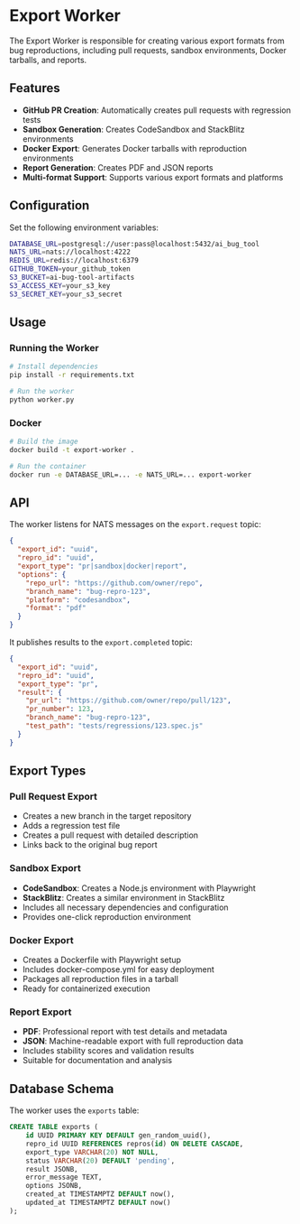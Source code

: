 # Export Worker

The Export Worker is responsible for creating various export formats from bug reproductions, including pull requests, sandbox environments, Docker tarballs, and reports.

## Features

- **GitHub PR Creation**: Automatically creates pull requests with regression tests
- **Sandbox Generation**: Creates CodeSandbox and StackBlitz environments
- **Docker Export**: Generates Docker tarballs with reproduction environments
- **Report Generation**: Creates PDF and JSON reports
- **Multi-format Support**: Supports various export formats and platforms

## Configuration

Set the following environment variables:

```bash
DATABASE_URL=postgresql://user:pass@localhost:5432/ai_bug_tool
NATS_URL=nats://localhost:4222
REDIS_URL=redis://localhost:6379
GITHUB_TOKEN=your_github_token
S3_BUCKET=ai-bug-tool-artifacts
S3_ACCESS_KEY=your_s3_key
S3_SECRET_KEY=your_s3_secret
```

## Usage

### Running the Worker

```bash
# Install dependencies
pip install -r requirements.txt

# Run the worker
python worker.py
```

### Docker

```bash
# Build the image
docker build -t export-worker .

# Run the container
docker run -e DATABASE_URL=... -e NATS_URL=... export-worker
```

## API

The worker listens for NATS messages on the `export.request` topic:

```json
{
  "export_id": "uuid",
  "repro_id": "uuid",
  "export_type": "pr|sandbox|docker|report",
  "options": {
    "repo_url": "https://github.com/owner/repo",
    "branch_name": "bug-repro-123",
    "platform": "codesandbox",
    "format": "pdf"
  }
}
```

It publishes results to the `export.completed` topic:

```json
{
  "export_id": "uuid",
  "repro_id": "uuid",
  "export_type": "pr",
  "result": {
    "pr_url": "https://github.com/owner/repo/pull/123",
    "pr_number": 123,
    "branch_name": "bug-repro-123",
    "test_path": "tests/regressions/123.spec.js"
  }
}
```

## Export Types

### Pull Request Export
- Creates a new branch in the target repository
- Adds a regression test file
- Creates a pull request with detailed description
- Links back to the original bug report

### Sandbox Export
- **CodeSandbox**: Creates a Node.js environment with Playwright
- **StackBlitz**: Creates a similar environment in StackBlitz
- Includes all necessary dependencies and configuration
- Provides one-click reproduction environment

### Docker Export
- Creates a Dockerfile with Playwright setup
- Includes docker-compose.yml for easy deployment
- Packages all reproduction files in a tarball
- Ready for containerized execution

### Report Export
- **PDF**: Professional report with test details and metadata
- **JSON**: Machine-readable export with full reproduction data
- Includes stability scores and validation results
- Suitable for documentation and analysis

## Database Schema

The worker uses the `exports` table:

```sql
CREATE TABLE exports (
    id UUID PRIMARY KEY DEFAULT gen_random_uuid(),
    repro_id UUID REFERENCES repros(id) ON DELETE CASCADE,
    export_type VARCHAR(20) NOT NULL,
    status VARCHAR(20) DEFAULT 'pending',
    result JSONB,
    error_message TEXT,
    options JSONB,
    created_at TIMESTAMPTZ DEFAULT now(),
    updated_at TIMESTAMPTZ DEFAULT now()
);
```
